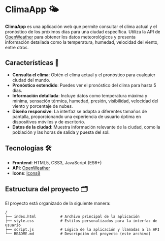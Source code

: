 # ClimaApp 🌤️

**ClimaApp** es una aplicación web que permite consultar el clima actual y el pronóstico de los próximos días para una ciudad específica. Utiliza la API de [OpenWeather](https://openweathermap.org/) para obtener los datos meteorológicos y presenta información detallada como la temperatura, humedad, velocidad del viento, entre otros.

## Características 🚀

- **Consulta el clima**: Obtén el clima actual y el pronóstico para cualquier ciudad del mundo.
- **Pronóstico extendido**: Puedes ver el pronóstico del clima para hasta 5 días.
- **Información detallada**: Incluye datos como temperatura máxima y mínima, sensación térmica, humedad, presión, visibilidad, velocidad del viento y porcentaje de nubes.
- **Diseño responsive**: La interfaz se adapta a diferentes tamaños de pantalla, proporcionando una experiencia de usuario óptima en dispositivos móviles y de escritorio.
- **Datos de la ciudad**: Muestra información relevante de la ciudad, como la población y las horas de salida y puesta del sol.

## Tecnologías 🛠️

- **Frontend**: HTML5, CSS3, JavaScript (ES6+)
- **API**: [OpenWeather](https://openweathermap.org/api)
- **Icons**: [Icons8](https://icons8.com/)
  
## Estructura del proyecto 🗂️

El proyecto está organizado de la siguiente manera:

```plaintext
/
├── index.html           # Archivo principal de la aplicación
├── style.css            # Estilos personalizados para la interfaz de usuario
├── script.js            # Lógica de la aplicación y llamadas a la API
└── README.md            # Descripción del proyecto (este archivo)
